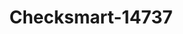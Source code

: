 ---
f_zip-code: 46526
f_state-code: IN
title: Checksmart-14737
f_phone: 574-533-9952
f_city-only: Goshen
f_address: 1607 Elkhart Road Goshen
f_location-unique-id: '14737'
slug: checksmart-14737
updated-on: '2024-05-30T13:46:58.046Z'
created-on: '2024-05-30T13:36:59.803Z'
published-on: '2024-05-30T13:54:32.469Z'
f_city-state: cms/city/goshen-in.md
f_company: cms/company/checksmart.md
f_state: cms/state/indiana.md
layout: '[payday-loan].html'
tags: payday-loan
---